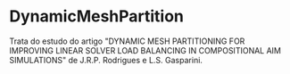 # DynamicMeshPartition
Trata do estudo do artigo "DYNAMIC MESH PARTITIONING FOR IMPROVING LINEAR SOLVER LOAD BALANCING IN COMPOSITIONAL AIM SIMULATIONS" de J.R.P. Rodrigues e L.S. Gasparini. 
